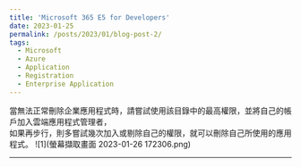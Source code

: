 ```yaml
---
title: 'Microsoft 365 E5 for Developers'
date: 2023-01-25
permalink: /posts/2023/01/blog-post-2/
tags:
  - Microsoft
  - Azure
  - Application
  - Registration
  - Enterprise Application
---
```


當無法正常刪除企業應用程式時，請嘗試使用該目錄中的最高權限，並將自己的帳戶加入雲端應用程式管理者，<br>
如果再步行，則多嘗試幾次加入或剔除自己的權限，就可以刪除自己所使用的應用程式。
![1](螢幕擷取畫面 2023-01-26 172306.png)

------
